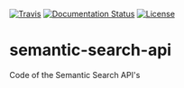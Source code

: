 [![Travis](http://img.shields.io/travis/csgf/semantic-search-api/master.png)](https://travis-ci.org/csgf/semantic-search-api)
[![Documentation Status](https://readthedocs.org/projects/csgf/badge/?version=latest)](http://csgf.readthedocs.org)
[![License](https://img.shields.io/github/license/csgf/semantic-search-api.svg?style?flat)](http://www.apache.org/licenses/LICENSE-2.0.txt)


# semantic-search-api
Code of the Semantic Search API's
